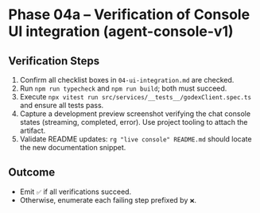 # Phase 04a – Verification of Console UI integration (agent-console-v1)

## Verification Steps
1. Confirm all checklist boxes in `04-ui-integration.md` are checked.
2. Run `npm run typecheck` and `npm run build`; both must succeed.
3. Execute `npx vitest run src/services/__tests__/godexClient.spec.ts` and ensure all tests pass.
4. Capture a development preview screenshot verifying the chat console states (streaming, completed, error). Use project tooling to attach the artifact.
5. Validate README updates: `rg "live console" README.md` should locate the new documentation snippet.

## Outcome
- Emit `✅` if all verifications succeed.
- Otherwise, enumerate each failing step prefixed by `❌`.
